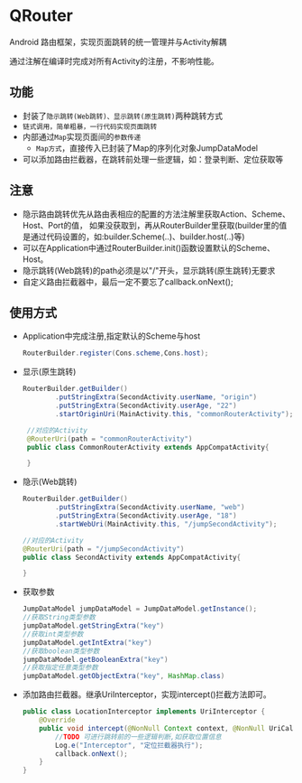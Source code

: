 # QRouter
Android 路由框架，实现页面跳转的统一管理并与Activity解耦

通过注解在编译时完成对所有Activity的注册，不影响性能。
## 功能
* 封装了`隐示跳转(Web跳转)、显示跳转(原生跳转)`两种跳转方式
* `链式调用，简单粗暴，一行代码实现页面跳转`
* 内部通过`Map`实现页面间的`参数传递`
    * `Map方式`，直接传入已封装了Map的序列化对象JumpDataModel
* 可以添加路由拦截器，在跳转前处理一些逻辑，如：登录判断、定位获取等
## 注意
* 隐示路由跳转优先从路由表相应的配置的方法注解里获取Action、Scheme、Host、Port的值，
如果没获取到，再从RouterBuilder里获取(builder里的值是通过代码设置的，如:builder.Scheme(..)、builder.host(..)等)
* 可以在Application中通过RouterBuilder.init()函数设置默认的Scheme、Host。
* 隐示跳转(Web跳转)的path必须是以"/"开头，显示跳转(原生跳转)无要求
* 自定义路由拦截器中，最后一定不要忘了callback.onNext();
## 使用方式
* Application中完成注册,指定默认的Scheme与host
    ``` java
    RouterBuilder.register(Cons.scheme,Cons.host);
    ```
* 显示(原生跳转)
    ``` java
    RouterBuilder.getBuilder()
            .putStringExtra(SecondActivity.userName, "origin")
            .putStringExtra(SecondActivity.userAge, "22")
            .startOriginUri(MainActivity.this, "commonRouterActivity");

     //对应的Activity
     @RouterUri(path = "commonRouterActivity")
     public class CommonRouterActivity extends AppCompatActivity{

     }
     ```
* 隐示(Web跳转)
    ``` java
    RouterBuilder.getBuilder()
            .putStringExtra(SecondActivity.userName, "web")
            .putStringExtra(SecondActivity.userAge, "18")
            .startWebUri(MainActivity.this, "/jumpSecondActivity");

    //对应的Activity
    @RouterUri(path = "/jumpSecondActivity")
    public class SecondActivity extends AppCompatActivity{

    }
    ```
* 获取参数
    ``` java
    JumpDataModel jumpDataModel = JumpDataModel.getInstance();
    //获取String类型参数
    jumpDataModel.getStringExtra("key")
    //获取int类型参数
    jumpDataModel.getIntExtra("key")
    //获取boolean类型参数
    jumpDataModel.getBooleanExtra("key")
    //获取指定任意类型参数
    jumpDataModel.getObjectExtra("key", HashMap.class)
    ```
* 添加路由拦截器。继承UriInterceptor，实现intercept()拦截方法即可。
    ``` java
    public class LocationInterceptor implements UriInterceptor {
        @Override
        public void intercept(@NonNull Context context, @NonNull UriCallback callback) {
            //TODO 可进行跳转前的一些逻辑判断,如获取位置信息
            Log.e("Interceptor", "定位拦截器执行");
            callback.onNext();
        }
    }
    ```


